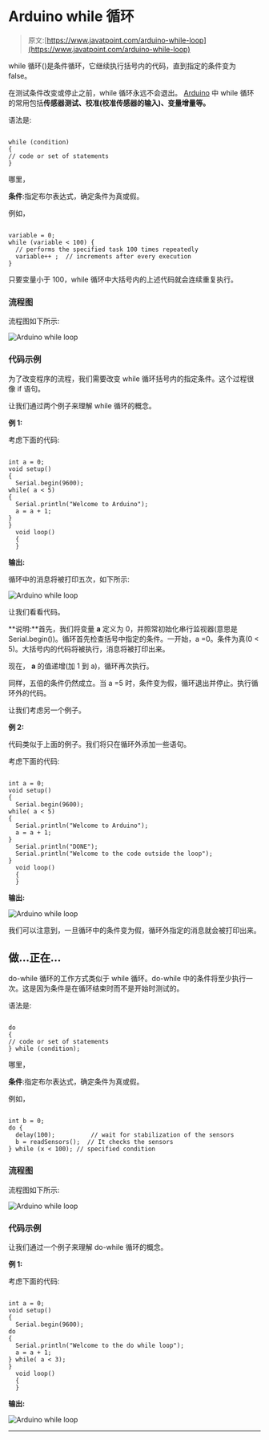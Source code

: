 # Arduino while 循环

> 原文:[https://www.javatpoint.com/arduino-while-loop](https://www.javatpoint.com/arduino-while-loop)

while 循环()是条件循环，它继续执行括号内的代码，直到指定的条件变为 false。

在测试条件改变或停止之前，while 循环永远不会退出。 [Arduino](https://www.javatpoint.com/arduino) 中 while 循环的常用包括**传感器测试、校准(校准传感器的输入)、变量增量等。**

语法是:

```

while (condition)
{
// code or set of statements
}

```

哪里，

**条件**:指定布尔表达式，确定条件为真或假。

例如，

```

variable = 0;
while (variable < 100) {
  // performs the specified task 100 times repeatedly
  variable++ ;  // increments after every execution
}

```

只要变量小于 100，while 循环中大括号内的上述代码就会连续重复执行。

### 流程图

流程图如下所示:

![Arduino while loop](../Images/c72976ef6644aae40012549bba617028.png)

### 代码示例

为了改变程序的流程，我们需要改变 while 循环括号内的指定条件。这个过程很像 if 语句。

让我们通过两个例子来理解 while 循环的概念。

**例 1:**

考虑下面的代码:

```

int a = 0;
void setup()
{
  Serial.begin(9600);
while( a < 5)
{
  Serial.println("Welcome to Arduino");
  a = a + 1;
}
}
  void loop()
  {
  }

```

**输出:**

循环中的消息将被打印五次，如下所示:

![Arduino while loop](../Images/8be4fbc48dbc28f150f9dcf2d1ae8696.png)

让我们看看代码。

**说明:**首先，我们将变量 **a** 定义为 0，并照常初始化串行监视器(意思是 Serial.begin())。循环首先检查括号中指定的条件。一开始，a =0。条件为真(0 < 5)。大括号内的代码将被执行，消息将被打印出来。

现在， **a** 的值递增(加 1 到 a)，循环再次执行。

同样，五倍的条件仍然成立。当 a =5 时，条件变为假，循环退出并停止。执行循环外的代码。

让我们考虑另一个例子。

**例 2:**

代码类似于上面的例子。我们将只在循环外添加一些语句。

考虑下面的代码:

```

int a = 0;
void setup()
{
  Serial.begin(9600);
while( a < 5)
{
  Serial.println("Welcome to Arduino");
  a = a + 1;
}
  Serial.println("DONE");
  Serial.println("Welcome to the code outside the loop");
}
  void loop()
  {
  }

```

**输出:**

![Arduino while loop](../Images/4e23647209510c9c9ec3b811f77c381a.png)

我们可以注意到，一旦循环中的条件变为假，循环外指定的消息就会被打印出来。

## 做...正在…

do-while 循环的工作方式类似于 while 循环。do-while 中的条件将至少执行一次。这是因为条件是在循环结束时而不是开始时测试的。

语法是:

```

do
{
// code or set of statements
} while (condition);

```

哪里，

**条件**:指定布尔表达式，确定条件为真或假。

例如，

```

int b = 0;
do {
  delay(100);          // wait for stabilization of the sensors
  b = readSensors();  // It checks the sensors
} while (x < 100); // specified condition

```

### 流程图

流程图如下所示:

![Arduino while loop](../Images/bf373c301dbebb2f2a806dbd01dcc523.png)

### 代码示例

让我们通过一个例子来理解 do-while 循环的概念。

**例 1:**

考虑下面的代码:

```

int a = 0;
void setup()
{
  Serial.begin(9600);
do
{
  Serial.println("Welcome to the do while loop");
  a = a + 1;
} while( a < 3);
} 
  void loop()
  {
  }

```

**输出:**

![Arduino while loop](../Images/5189524f9c4ec477af9631d4f3ee90dc.png)

* * *